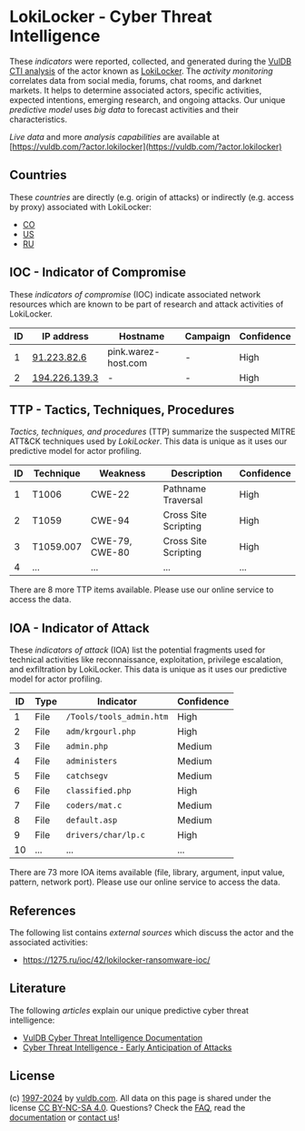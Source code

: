# LokiLocker - Cyber Threat Intelligence

These _indicators_ were reported, collected, and generated during the [VulDB CTI analysis](https://vuldb.com/?kb.cti) of the actor known as [LokiLocker](https://vuldb.com/?actor.lokilocker). The _activity monitoring_ correlates data from social media, forums, chat rooms, and darknet markets. It helps to determine associated actors, specific activities, expected intentions, emerging research, and ongoing attacks. Our unique _predictive model_ uses _big data_ to forecast activities and their characteristics.

_Live data_ and more _analysis capabilities_ are available at [https://vuldb.com/?actor.lokilocker](https://vuldb.com/?actor.lokilocker)

## Countries

These _countries_ are directly (e.g. origin of attacks) or indirectly (e.g. access by proxy) associated with LokiLocker:

* [CO](https://vuldb.com/?country.co)
* [US](https://vuldb.com/?country.us)
* [RU](https://vuldb.com/?country.ru)

## IOC - Indicator of Compromise

These _indicators of compromise_ (IOC) indicate associated network resources which are known to be part of research and attack activities of LokiLocker.

ID | IP address | Hostname | Campaign | Confidence
-- | ---------- | -------- | -------- | ----------
1 | [91.223.82.6](https://vuldb.com/?ip.91.223.82.6) | pink.warez-host.com | - | High
2 | [194.226.139.3](https://vuldb.com/?ip.194.226.139.3) | - | - | High

## TTP - Tactics, Techniques, Procedures

_Tactics, techniques, and procedures_ (TTP) summarize the suspected MITRE ATT&CK techniques used by _LokiLocker_. This data is unique as it uses our predictive model for actor profiling.

ID | Technique | Weakness | Description | Confidence
-- | --------- | -------- | ----------- | ----------
1 | T1006 | CWE-22 | Pathname Traversal | High
2 | T1059 | CWE-94 | Cross Site Scripting | High
3 | T1059.007 | CWE-79, CWE-80 | Cross Site Scripting | High
4 | ... | ... | ... | ...

There are 8 more TTP items available. Please use our online service to access the data.

## IOA - Indicator of Attack

These _indicators of attack_ (IOA) list the potential fragments used for technical activities like reconnaissance, exploitation, privilege escalation, and exfiltration by LokiLocker. This data is unique as it uses our predictive model for actor profiling.

ID | Type | Indicator | Confidence
-- | ---- | --------- | ----------
1 | File | `/Tools/tools_admin.htm` | High
2 | File | `adm/krgourl.php` | High
3 | File | `admin.php` | Medium
4 | File | `administers` | Medium
5 | File | `catchsegv` | Medium
6 | File | `classified.php` | High
7 | File | `coders/mat.c` | Medium
8 | File | `default.asp` | Medium
9 | File | `drivers/char/lp.c` | High
10 | ... | ... | ...

There are 73 more IOA items available (file, library, argument, input value, pattern, network port). Please use our online service to access the data.

## References

The following list contains _external sources_ which discuss the actor and the associated activities:

* https://1275.ru/ioc/42/lokilocker-ransomware-ioc/

## Literature

The following _articles_ explain our unique predictive cyber threat intelligence:

* [VulDB Cyber Threat Intelligence Documentation](https://vuldb.com/?kb.cti)
* [Cyber Threat Intelligence - Early Anticipation of Attacks](https://www.scip.ch/en/?labs.20201022)

## License

(c) [1997-2024](https://vuldb.com/?kb.changelog) by [vuldb.com](https://vuldb.com/?kb.about). All data on this page is shared under the license [CC BY-NC-SA 4.0](https://creativecommons.org/licenses/by-nc-sa/4.0/). Questions? Check the [FAQ](https://vuldb.com/?kb.faq), read the [documentation](https://vuldb.com/?kb) or [contact us](https://vuldb.com/?contact)!
